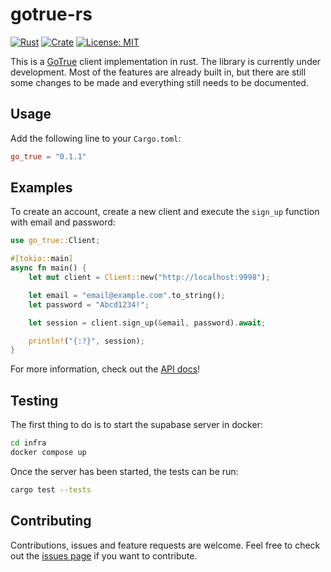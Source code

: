 # gotrue-rs

[![Rust](https://github.com/Fubinator/gotrue-rs/actions/workflows/ci.yml/badge.svg)](https://github.com/Fubinator/gotrue-rs/actions/workflows/ci.yml)
[![Crate](https://img.shields.io/crates/v/go_true.svg)](https://crates.io/crates/go_true)
[![License: MIT](https://img.shields.io/crates/l/go_true.svg)](#license)

This is a [GoTrue](https://github.com/supabase/gotrue) client implementation in rust. The library is currently under development. Most of the features are already built in, but there are still some changes to be made and everything still needs to be documented.

## Usage

Add the following line to your `Cargo.toml`:

```toml
go_true = "0.1.1"
```

## Examples

To create an account, create a new client and execute the `sign_up` function with email and password:

```rust
use go_true::Client;

#[tokio::main]
async fn main() {
    let mut client = Client::new("http://localhost:9998");

    let email = "email@example.com".to_string();
    let password = "Abcd1234!";

    let session = client.sign_up(&email, password).await;

    println!("{:?}", session);
}
```

For more information, check out the [API docs](https://docs.rs/go_true/0.1.0/go_true/)!

## Testing

The first thing to do is to start the supabase server in docker:

```sh
cd infra
docker compose up
```

Once the server has been started, the tests can be run:

```sh
cargo test --tests
```

## Contributing

Contributions, issues and feature requests are welcome. Feel free to check out the [issues page](https://github.com/Fubinator/gotrue-rs/issues) if you want to contribute.
